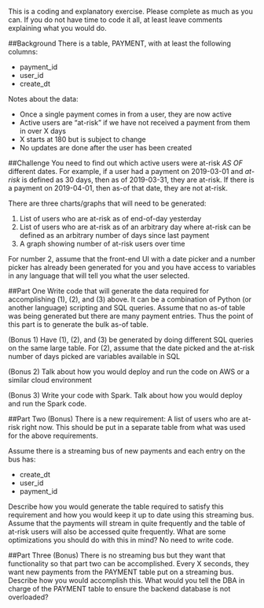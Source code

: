 This is a coding and explanatory exercise.
Please complete as much as you can. If you do not have time to code it all,
at least leave comments explaining what you would do.

##Background
There is a table, PAYMENT, with at least the following columns:
* payment_id
* user_id
* create_dt

Notes about the data:
* Once a single payment comes in from a user, they are now active
* Active users are “at-risk” if we have not received a payment from them in over X days
* X starts at 180 but is subject to change
* No updates are done after the user has been created


##Challenge
You need to find out which active users were at-risk *_AS OF_* different dates.
For example, if a user had a payment on 2019-03-01 and _at-risk_ is defined
as 30 days, then as of 2019-03-31, they are at-risk.
If there is a payment on 2019-04-01, then as-of that date, they are not at-risk.

There are three charts/graphs that will need to be generated:
1. List of users who are at-risk as of end-of-day yesterday
2. List of users who are at-risk as of an arbitrary day where
  at-risk can be defined as an arbitrary number of days since last payment
3. A graph showing number of at-risk users over time

For number 2, assume that the front-end UI with a date picker and a number
picker has already been generated for you and you have access to variables
in any language that will tell you what the user selected.


##Part One
Write code that will generate the data required for accomplishing (1), (2),
and (3) above. It can be a combination of Python (or another language) scripting
and SQL queries. Assume that no as-of table was being generated but there
are many payment entries. Thus the point of this part is to generate the
bulk as-of table.

(Bonus 1) Have (1), (2), and (3) be generated by doing different SQL queries
  on the same large table. For (2), assume that the date picked and the
  at-risk number of days picked are variables available in SQL

(Bonus 2) Talk about how you would deploy and run the code on AWS or a
  similar cloud environment

(Bonus 3) Write your code with Spark. Talk about how you would deploy and run
  the Spark code.


##Part Two (Bonus)
There is a new requirement:
A list of users who are at-risk right now. This should be put in a separate
table from what was used for the above requirements.

Assume there is a streaming bus of new payments and each entry on the bus has:
* create_dt
* user_id
* payment_id

Describe how you would generate the table required to satisfy this requirement
and how you would keep it up to date using this streaming bus. Assume that
the payments will stream in quite frequently and the table of at-risk users
will also be accessed quite frequently. What are some optimizations you should do
with this in mind? No need to write code.


##Part Three (Bonus)
There is no streaming bus but they want that functionality so that
part two can be accomplished. Every X seconds, they want new payments
from the PAYMENT table put on a streaming bus. Describe how you would
accomplish this. What would you tell the DBA in charge of the PAYMENT table
to ensure the backend database is not overloaded? 
